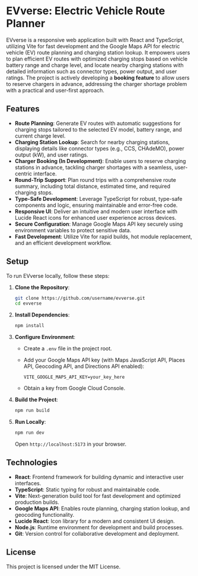 # EVverse: Electric Vehicle Route Planner

EVverse is a responsive web application built with React and TypeScript, utilizing Vite for fast development and the Google Maps API for electric vehicle (EV) route planning and charging station lookup. It empowers users to plan efficient EV routes with optimized charging stops based on vehicle battery range and charge level, and locate nearby charging stations with detailed information such as connector types, power output, and user ratings. The project is actively developing a **booking feature** to allow users to reserve chargers in advance, addressing the charger shortage problem with a practical and user-first approach.

## Features

- **Route Planning**: Generate EV routes with automatic suggestions for charging stops tailored to the selected EV model, battery range, and current charge level.
- **Charging Station Lookup**: Search for nearby charging stations, displaying details like connector types (e.g., CCS, CHAdeMO), power output (kW), and user ratings.
- **Charger Booking (In Development)**: Enable users to reserve charging stations in advance, tackling charger shortages with a seamless, user-centric interface.
- **Round-Trip Support**: Plan round trips with a comprehensive route summary, including total distance, estimated time, and required charging stops.
- **Type-Safe Development**: Leverage TypeScript for robust, type-safe components and logic, ensuring maintainable and error-free code.
- **Responsive UI**: Deliver an intuitive and modern user interface with Lucide React icons for enhanced user experience across devices.
- **Secure Configuration**: Manage Google Maps API key securely using environment variables to protect sensitive data.
- **Fast Development**: Utilize Vite for rapid builds, hot module replacement, and an efficient development workflow.

## Setup

To run EVverse locally, follow these steps:

1. **Clone the Repository**:

   ```bash
   git clone https://github.com/username/evverse.git
   cd evverse
   ```

2. **Install Dependencies**:

   ```bash
   npm install
   ```

3. **Configure Environment**:

   - Create a `.env` file in the project root.
   - Add your Google Maps API key (with Maps JavaScript API, Places API, Geocoding API, and Directions API enabled):

     ```env
     VITE_GOOGLE_MAPS_API_KEY=your_key_here
     ```
   - Obtain a key from Google Cloud Console.

4. **Build the Project**:

   ```bash
   npm run build
   ```

5. **Run Locally**:

   ```bash
   npm run dev
   ```

   Open `http://localhost:5173` in your browser.

## Technologies

- **React**: Frontend framework for building dynamic and interactive user interfaces.
- **TypeScript**: Static typing for robust and maintainable code.
- **Vite**: Next-generation build tool for fast development and optimized production builds.
- **Google Maps API**: Enables route planning, charging station lookup, and geocoding functionality.
- **Lucide React**: Icon library for a modern and consistent UI design.
- **Node.js**: Runtime environment for development and build processes.
- **Git**: Version control for collaborative development and deployment.

## License

This project is licensed under the MIT License.